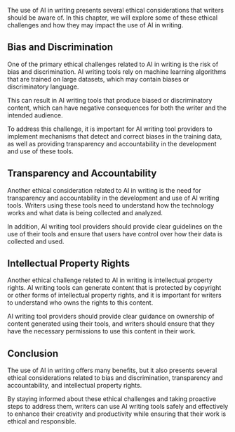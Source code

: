 

The use of AI in writing presents several ethical considerations that writers should be aware of. In this chapter, we will explore some of these ethical challenges and how they may impact the use of AI in writing.

Bias and Discrimination
-----------------------

One of the primary ethical challenges related to AI in writing is the risk of bias and discrimination. AI writing tools rely on machine learning algorithms that are trained on large datasets, which may contain biases or discriminatory language.

This can result in AI writing tools that produce biased or discriminatory content, which can have negative consequences for both the writer and the intended audience.

To address this challenge, it is important for AI writing tool providers to implement mechanisms that detect and correct biases in the training data, as well as providing transparency and accountability in the development and use of these tools.

Transparency and Accountability
-------------------------------

Another ethical consideration related to AI in writing is the need for transparency and accountability in the development and use of AI writing tools. Writers using these tools need to understand how the technology works and what data is being collected and analyzed.

In addition, AI writing tool providers should provide clear guidelines on the use of their tools and ensure that users have control over how their data is collected and used.

Intellectual Property Rights
----------------------------

Another ethical challenge related to AI in writing is intellectual property rights. AI writing tools can generate content that is protected by copyright or other forms of intellectual property rights, and it is important for writers to understand who owns the rights to this content.

AI writing tool providers should provide clear guidance on ownership of content generated using their tools, and writers should ensure that they have the necessary permissions to use this content in their work.

Conclusion
----------

The use of AI in writing offers many benefits, but it also presents several ethical considerations related to bias and discrimination, transparency and accountability, and intellectual property rights.

By staying informed about these ethical challenges and taking proactive steps to address them, writers can use AI writing tools safely and effectively to enhance their creativity and productivity while ensuring that their work is ethical and responsible.

